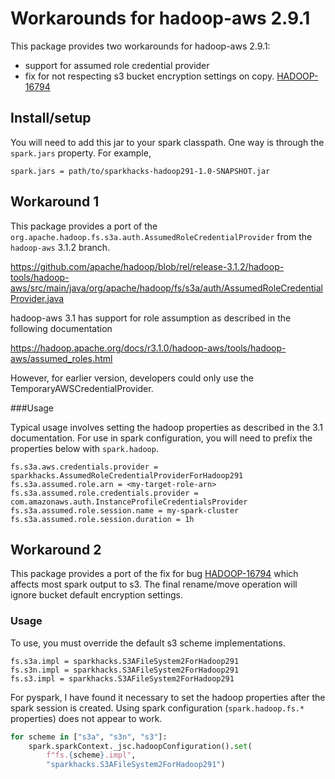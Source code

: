 # Workarounds for hadoop-aws 2.9.1

This package provides two workarounds for hadoop-aws 2.9.1:
- support for assumed role credential provider
- fix for not respecting s3 bucket encryption settings on copy.
 [HADOOP-16794](https://issues.apache.org/jira/browse/HADOOP-16794)

## Install/setup

You will need to add this jar to your spark classpath.
One way is through the `spark.jars` property. For example,

```properties
spark.jars = path/to/sparkhacks-hadoop291-1.0-SNAPSHOT.jar
```

## Workaround 1

This package provides a port of the `org.apache.hadoop.fs.s3a.auth.AssumedRoleCredentialProvider` from the
`hadoop-aws` 3.1.2 branch.

https://github.com/apache/hadoop/blob/rel/release-3.1.2/hadoop-tools/hadoop-aws/src/main/java/org/apache/hadoop/fs/s3a/auth/AssumedRoleCredentialProvider.java

hadoop-aws 3.1 has support for role assumption as described in the following documentation

https://hadoop.apache.org/docs/r3.1.0/hadoop-aws/tools/hadoop-aws/assumed_roles.html

However, for earlier version, developers could only use the TemporaryAWSCredentialProvider.

###Usage

Typical usage involves setting the hadoop properties as described in the 3.1 documentation.
For use in spark configuration, you will need to prefix the properties below with `spark.hadoop`.

```properties
fs.s3a.aws.credentials.provider = sparkhacks.AssumedRoleCredentialProviderForHadoop291
fs.s3a.assumed.role.arn = <my-target-role-arn>
fs.s3a.assumed.role.credentials.provider = com.amazonaws.auth.InstanceProfileCredentialsProvider
fs.s3a.assumed.role.session.name = my-spark-cluster
fs.s3a.assumed.role.session.duration = 1h
```

## Workaround 2

This package provides a port of the fix for bug
[HADOOP-16794](https://issues.apache.org/jira/browse/HADOOP-16794)
which affects most spark output to s3.
The final rename/move operation will ignore bucket default encryption settings.

### Usage

To use, you must override the default s3 scheme implementations.

```properties
fs.s3a.impl = sparkhacks.S3AFileSystem2ForHadoop291
fs.s3n.impl = sparkhacks.S3AFileSystem2ForHadoop291
fs.s3.impl = sparkhacks.S3AFileSystem2ForHadoop291
```

For pyspark, I have found it necessary to set the hadoop properties after the spark session is created.
Using spark configuration (`spark.hadoop.fs.*` properties) does not appear to work.

```python
for scheme in ["s3a", "s3n", "s3"]:
    spark.sparkContext._jsc.hadoopConfiguration().set(
        f"fs.{scheme}.impl",
        "sparkhacks.S3AFileSystem2ForHadoop291")
```